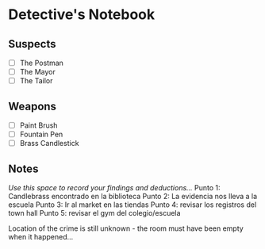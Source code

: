# Detective's Notebook

## Suspects
- [ ] The Postman
- [ ] The Mayor
- [ ] The Tailor

## Weapons
- [ ] Paint Brush
- [ ] Fountain Pen
- [ ] Brass Candlestick

## Notes
*Use this space to record your findings and deductions...*
Punto 1: Candlebrass encontrado en la biblioteca
Punto 2: La evidencia nos lleva a la escuela
Punto 3: Ir al market en las tiendas
Punto 4: revisar los registros del town hall
Punto 5: revisar el gym del colegio/escuela

Location of the crime is still unknown - the room must have been empty when it happened...
